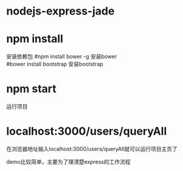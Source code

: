 # nodejs-express-jade<br>
# npm install<br>
安装依赖包
#npm install bower -g
安装bower<br>
#bower install bootstrap
安装bootstrap<br>
# npm start<br>
运行项目
# localhost:3000/users/queryAll<br>
在浏览器地址输入localhost:3000/users/queryAll就可以运行项目主页了<br>

demo比较简单，主要为了理清楚express的工作流程



